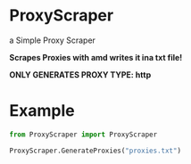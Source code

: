# ProxyScraper
a Simple Proxy Scraper 



__Scrapes Proxies with amd writes it ina txt file!__ 

**ONLY GENERATES PROXY TYPE: http**


# Example
```Python
from ProxyScraper import ProxyScraper

ProxyScraper.GenerateProxies("proxies.txt")
```
